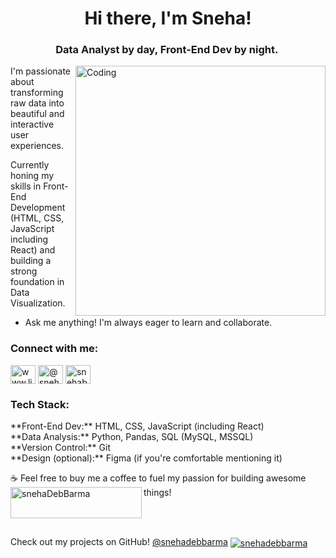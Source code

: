 <h1 align="center">Hi there, I'm Sneha! </h1>
<h3 align="center">Data Analyst by day, Front-End Dev by night.  ️</h3>
<img align="right" alt="Coding" width="400" src="https://marketbusinessnews.com/wp-content/uploads/2020/10/1-Predictive-Analytics-GIF-for-article.gif">

<p align="left">  I'm passionate about transforming raw data into beautiful and interactive user experiences.  </p>

<p align="left">  Currently honing my skills in Front-End Development (HTML, CSS, JavaScript including React) and building a strong foundation in Data Visualization.  </p>

- Ask me anything! I'm always eager to learn and collaborate. 

<h3 align="left">Connect with me:</h3>
<p align="left">
<a href="https://linkedin.com/in/www.linkedin.com/in/snehadebbarma" target="blank"><img align="center" src="https://raw.githubusercontent.com/rahuldkjain/github-profile-readme-generator/master/src/images/icons/Social/linked-in-alt.svg" alt="www.linkedin.com/in/snehadebbarma" height="30" width="40" /></a>
<a href="https://www.hackerrank.com/@snehadebbarma2" target="blank"><img align="center" src="https://raw.githubusercontent.com/rahuldkjain/github-profile-readme-generator/master/src/images/icons/Social/hackerrank.svg" alt="@snehadebbarma2" height="30" width="40" /></a>
<a href="https://discord.gg/snehabarma" target="blank"><img align="center" src="https://raw.githubusercontent.com/rahuldkjain/github-profile-readme-generator/master/src/images/icons/Social/discord.svg" alt="snehabarma" height="30" width="40" /></a>
</p>

<h3 align="left">Tech Stack:</h3>
<p align="left">
  **Front-End Dev:** HTML, CSS, JavaScript (including React)<br>
  **Data Analysis:** Python, Pandas, SQL (MySQL, MSSQL)<br>
  **Version Control:** Git<br>
  **Design (optional):** Figma  (if you're comfortable mentioning it)
</p>

<p align="left">☕️ Feel free to buy me a coffee to fuel my passion for building awesome things!  <a href="https://www.buymeacoffee.com/snehaDebBarma"> <img align="left" src="https://cdn.buymeacoffee.com/buttons/v2/default-yellow.png" height="50" width="210" alt="snehaDebBarma" /></a></p><br><br>

<p align="left"> Check out my projects on GitHub! <a href="https://github.com/snehadebbarma">@snehadebbarma</a>  <a href="https://github-readme-stats.vercel.app/api/top-langs?username=snehadebbarma&show_icons=true&locale=en&layout=compact" alt="snehadebbarma" />  <img align="center" src="https://github-readme-stats.vercel.app/api?username=snehadebbarma&show_icons=true&locale=en" alt="snehadebbarma" /></p>

